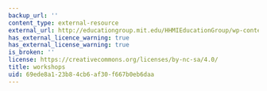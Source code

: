 ```yaml
---
backup_url: ''
content_type: external-resource
external_url: http://educationgroup.mit.edu/HHMIEducationGroup/wp-content/uploads/2011/04/BioBuilding_Curriculum_Workshop_MIT.pdf
has_external_licence_warning: true
has_external_license_warning: true
is_broken: ''
license: https://creativecommons.org/licenses/by-nc-sa/4.0/
title: workshops
uid: 69ede8a1-23b8-4cb6-af30-f667b0eb6daa
---
```

